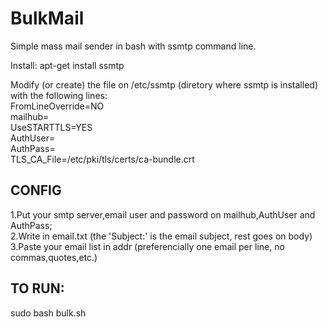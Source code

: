 # BulkMail
Simple mass mail sender in bash with ssmtp command line.

Install:
apt-get install ssmtp

Modify (or create) the file on /etc/ssmtp (diretory where ssmtp is installed) with the following lines:<br>
FromLineOverride=NO<br>
mailhub=<br>
UseSTARTTLS=YES<br>
AuthUser= <br>
AuthPass=<br>
TLS_CA_File=/etc/pki/tls/certs/ca-bundle.crt<br>

<h2>CONFIG</h2>
1.Put your smtp server,email user and password on mailhub,AuthUser and AuthPass;<br>
2.Write in email.txt (the 'Subject:' is the email subject, rest goes on body)<br>
3.Paste your email list in addr (preferencially one email per line, no commas,quotes,etc.)<br>


<h2>TO RUN:</h2>
sudo bash bulk.sh
